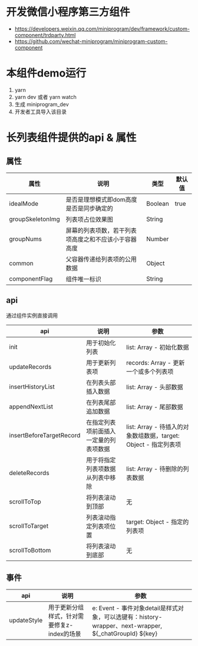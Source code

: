 # 开发微信小程序第三方组件

- https://developers.weixin.qq.com/miniprogram/dev/framework/custom-component/trdparty.html
- https://github.com/wechat-miniprogram/miniprogram-custom-component

# 本组件demo运行

1. yarn
2. yarn dev 或者 yarn watch
3. 生成 miniprogram_dev
4. 开发者工具导入该目录

# 长列表组件提供的api & 属性

## 属性

| 属性 | 说明 | 类型 | 默认值 |
| -----| ---- | ---- | ---- |
| idealMode | 是否是理想模式即dom高度是否是同步确定的 | Boolean |true
| groupSkeletonImg | 列表项占位效果图 | String |
| groupNums | 屏幕的列表项数，若干列表项高度之和不应该小于容器高度 | Number |
| common | 父容器传递给列表项的公用数据 | Object |
| componentFlag | 组件唯一标识 | String |

## api
通过组件实例直接调用

| api | 说明 | 参数 |
| -----| ---- | ---- |
| init | 用于初始化列表 | list: Array - 初始化数据
| updateRecords | 用于更新列表项 | records: Array - 更新一个或多个列表项
| insertHistoryList | 在列表头部插入数据 | list: Array - 头部数据
| appendNextList | 在列表尾部追加数据 | list: Array - 尾部数据
| insertBeforeTargetRecord | 在指定列表项前面插入一定量的列表项数据 | list: Array - 待插入的对象数组数据，target: Object - 指定列表项
| deleteRecords | 用于将指定列表项数据从列表中移除 | list: Array - 待删除的列表数据
| scrollToTop | 将列表滚动到顶部 | 无
| scrollToTarget | 列表滚动指定列表项位置 | target: Object - 指定的列表项
| scrollToBottom | 将列表滚动到底部 | 无

## 事件
| api | 说明 | 参数
| -----| ---- | ---- | 
| updateStyle | 用于更新分组样式，针对需要修复z-index的场景 | e: Event - 事件对象detail是样式对象，可以选键有：history-wrapper、next-wrapper, ${_chatGroupId} ${key}
